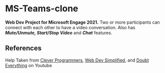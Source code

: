 # MS-Teams-clone
**Web Dev Project for Microsoft Engage 2021.**
Two or more participants can connect with each other to have a video conversation. Also has ***Mute/Unmute, Start/Stop Video*** and ***Chat*** features.

## References
Help Taken from [Clever Programmers](https://youtu.be/ZVznzY7EjuY), [Web Dev Simplified](https://youtu.be/DvlyzDZDEq4), and [Doubt Everything](https://youtu.be/KLCcCTFivhM) on Youtube
